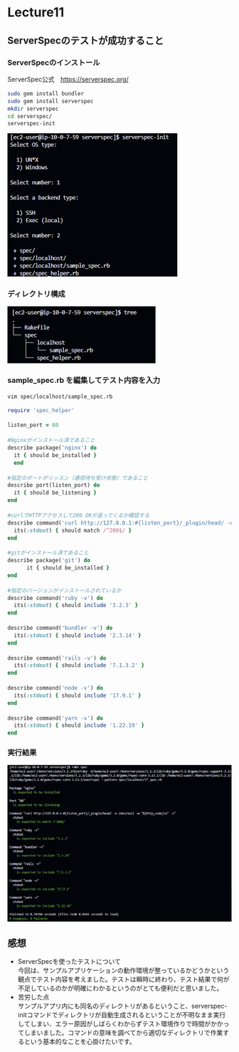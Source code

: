 # Lecture11
## ServerSpecのテストが成功すること
### ServerSpecのインストール
ServerSpec公式　https://serverspec.org/  
```bash
sudo gem install bundler  
sudo gem install serverspec  
mkdir serverspec  
cd serverspec/  
serverspec-init
```
![serverspec-init](image/lecture11/img-00.png)

### ディレクトリ構成  
![ディレクトリ構成](image/lecture11/img-01.png)

### sample_spec.rb を編集してテスト内容を入力  
```bash
vim spec/localhost/sample_spec.rb
```
```ruby
require 'spec_helper'

listen_port = 80

#Nginxがインストール済であること  
describe package('nginx') do  
  it { should be_installed }  
  end

#指定のポートがリッスン（通信待ち受け状態）であること  
describe port(listen_port) do  
  it { should be_listening }  
end  

#curlでHTTPアクセスして200 OKが返ってくるか確認する  
describe command('curl http://127.0.0.1:#{listen_port}/_plugin/head/ -o /dev/null -w "%  {http_code}\n" -s') do  
  its(:stdout) { should match /^200$/ }  
end

#gitがインストール済であること  
describe package('git') do  
      it { should be_installed }  
end  

#指定のバージョンがインストールされているか  
describe command('ruby -v') do  
  its(:stdout) { should include '3.2.3' }  
end

describe command('bundler -v') do  
  its(:stdout) { should include '2.3.14' }  
end  
        
describe command('rails -v') do  
  its(:stdout) { should include '7.1.3.2' }  
end  
        
describe command('node -v') do  
  its(:stdout) { should include '17.9.1' }  
end  
        
describe command('yarn -v') do  
  its(:stdout) { should include '1.22.19' }  
end  
```

### 実行結果
![テスト実行結果](image/lecture11/img-02.png)

## 感想
- ServerSpecを使ったテストについて  
今回は、サンプルアプリケーションの動作環境が整っているかどうかという観点でテスト内容を考えました。テストは瞬時に終わり、テスト結果で何が不足しているのかが明確にわかるというのがとても便利だと思いました。
- 苦労した点  
サンプルアプリ内にも同名のディレクトリがあるということ、serverspec-initコマンドでディレクトリが自動生成されるということが不明なまま実行してしまい、エラー原因がしばらくわからずテスト環境作りで時間がかかってしまいました。コマンドの意味を調べてから適切なディレクトリで作業するという基本的なことを心掛けたいです。
